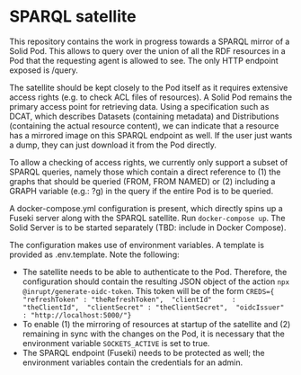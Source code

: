 # SPARQL satellite
This repository contains the work in progress towards a SPARQL mirror of a Solid Pod. This allows to query over the union of all the RDF resources in a Pod that the requesting agent is allowed to see. The only HTTP endpoint exposed is /query. 

The satellite should be kept closely to the Pod itself as it requires extensive access rights (e.g. to check ACL files of resources). A Solid Pod remains the primary access point for retrieving data. Using a specification such as DCAT, which describes Datasets (containing metadata) and Distributions (containing the actual resource content), we can indicate that a resource has a mirrored image on this SPARQL endpoint as well. If the user just wants a dump, they can just download it from the Pod directly. 

To allow a checking of access rights, we currently only support a subset of SPARQL queries, namely those which contain a direct reference to (1) the graphs that should be queried (FROM, FROM NAMED) or (2) including a GRAPH variable (e.g.: ?g) in the query if the entire Pod is to be queried. 

A docker-compose.yml configuration is present, which directly spins up a Fuseki server along with the SPARQL satellite. Run `docker-compose up`. The Solid Server is to be started separately (TBD: include in Docker Compose). 

The configuration makes use of environment variables. A template is provided as .env.template. Note the following: 
* The satellite needs to be able to authenticate to the Pod. Therefore, the configuration should contain the resulting JSON object of the action  `npx @inrupt/generate-oidc-token`. This token will be of the form `CREDS={  "refreshToken" : "theRefreshToken",  "clientId"     : "theClientId",  "clientSecret" : "theClientSecret",  "oidcIssuer"   : "http://localhost:5000/"}`
* To enable (1) the mirroring of resources at startup of the satellite and (2) remaining in sync with the changes on the Pod, it is necessary that the environment variable `SOCKETS_ACTIVE` is set to true. 
* The SPARQL endpoint (Fuseki) needs to be protected as well; the environment variables contain the credentials for an admin. 